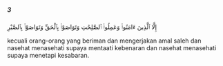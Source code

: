 ##### 3

<span class="ayah">إِلَّا ٱلَّذِينَ ءَامَنُوا۟ وَعَمِلُوا۟ ٱلصَّٰلِحَٰتِ وَتَوَاصَوْا۟ بِٱلْحَقِّ وَتَوَاصَوْا۟ بِٱلصَّبْرِ</span>

<span class="ayah_translation">kecuali orang-orang yang beriman dan mengerjakan amal saleh dan nasehat menasehati supaya mentaati kebenaran dan nasehat menasehati supaya menetapi kesabaran.</span>
